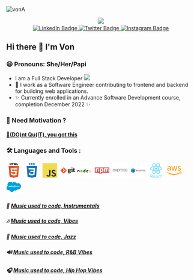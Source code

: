 ![vonA](https://user-images.githubusercontent.com/107226923/189268517-68b35706-ac0e-4d2f-a1ee-69488b8ecb6d.png)
<div id="header" align="center">
  <img src="https://media.giphy.com/media/xT9IgzoKnwFNmISR8I/giphy.gif" width="200"/>
</div>
<div id="badges" align="center">
  <a href="https://www.linkedin.com/in/vonarzu">
    <img src="https://img.shields.io/badge/LinkedIn-blue?style=for-the-badge&logo=linkedin&logoColor=white" alt="LinkedIn Badge"/>
  </a>
  <a href="https://twitter.com/vonarzu">
    <img src="https://img.shields.io/badge/Twitter-blue?style=for-the-badge&logo=twitter&logoColor=white" alt="Twitter Badge"/>
  </a>
  <a href="https://www.instagram.com/blackwhoamanintech/">
    <img src="https://img.shields.io/badge/Instagram-blue?style=for-the-badge&logo=instagram&logoColor=white" alt="Instagram Badge"/>
  </a>
  </div>

## Hi there 👋 I'm Von
###  😄 Pronouns: She/Her/Papi

- I am a Full Stack Developer <img src="https://media.giphy.com/media/WUlplcMpOCEmTGBtBW/giphy.gif" width="30">
- :telescope: I work as a Software Engineer contributing to frontend and backend for building web applications.
- ✨ Currently enrolled in an Advance Software Development course, completion December 2022 ✨ 


### 💪 Need Motivation ?

#### [ 🚀(DO)nt Qu(IT), you got this](https://vonarzu.github.io/DOnt-QuIT/ "DOnt-QuIT")


### :hammer_and_wrench: Languages and Tools :

<div>
  <img src="https://github.com/devicons/devicon/blob/master/icons/html5/html5-original-wordmark.svg" title="HTML5" alt="HTML" width="40" height="40"/>&nbsp;
  <img src="https://github.com/devicons/devicon/blob/master/icons/css3/css3-plain-wordmark.svg"  title="CSS3" alt="CSS" width="40" height="40"/>&nbsp;
  <img src="https://github.com/devicons/devicon/blob/master/icons/javascript/javascript-original.svg" title="JavaScript" alt="JavaScript" width="40" height="40"/>&nbsp;
  <img src="https://github.com/devicons/devicon/blob/master/icons/git/git-original-wordmark.svg" title="Git" **alt="Git" width="40" height="40"/>
  <img src="https://github.com/devicons/devicon/blob/master/icons/nodejs/nodejs-original-wordmark.svg" title="NodeJS" alt="NodeJS" width="40" height="40"/>&nbsp;
 <img src="https://github.com/devicons/devicon/blob/master/icons/npm/npm-original-wordmark.svg" title="NPM" alt="NPM" width="40" height="40"/>&nbsp;
  <img src="https://github.com/devicons/devicon/blob/master/icons/express/express-original-wordmark.svg" title="Express" alt="Express" width="40" height="40"/>&nbsp;
  <img src="https://github.com/devicons/devicon/blob/master/icons/sequelize/sequelize-original-wordmark.svg" title="Sequelize" alt="Sequelize" width="40" height="40"/>&nbsp;
  <img src="https://github.com/devicons/devicon/blob/master/icons/react/react-original-wordmark.svg" title="React" alt="React" width="40" height="40"/>&nbsp;
  <img src="https://github.com/devicons/devicon/blob/master/icons/amazonwebservices/amazonwebservices-plain-wordmark.svg" title="AWS" alt="AWS" width="40" height="40"/>&nbsp;
  <img src="https://github.com/devicons/devicon/blob/master/icons/salesforce/salesforce-original.svg" title="Salesforce" alt="Salesforce" width="40" height="40"/>&nbsp;
</div>

##### 🎵 [Music used to code, Instrumentals ](https://www.youtube.com/watch?v=M5QY2_8704o)
##### 🎶 [Music used to code, Vibes](https://www.youtube.com/watch?v=dkw4aXpH8SY)
##### 🎷 [Music used to code, Jazz](https://www.youtube.com/watch?v=5IAg6XY-0rI&list=PLKi0isRRbrVPLQClOnpRgFZerC_UwRYEr)
##### 🔊 [Music used to code, R&B Vibes](https://www.youtube.com/watch?v=Qx8S8haQP2U)
##### 🎧 [Music used to code, Hip Hop Vibes](https://www.youtube.com/watch?v=zbF60gFyDZM)

<!-- - :seedling: Exploring AWS and Salesforce.
- 👯 I’m looking to collaborate on ...
- 🤔 I’m looking for help with ...
- 💬 Ask me about ...
- 📫 How to reach me: ...
- -->
